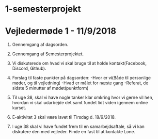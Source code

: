 # 1-semesterprojekt
# Vejledermøde 1 - 11/9/2018
1. Gennemgang af dagsorden.
2. Gennemgang af Semesterprojektet.
3. Vi diskuterede om hvad vi skal bruge til at holde kontakt(Facebook, Discord, Github).
4. Forslag til faste punkter på dagsorden:
	-Hvor er vi(Både til personlige møder, og til vejledning)
	-Hvad er målet for næste gang
	-Referat, de sidste 5 minutter af mødet(punktform)

5. Til uge 38, skal vi have nogle tanker klar omkring hvor vi gerne vil hen, hvordan vi skal udarbejde det samt fundet lidt viden igennem online kurset.
6. E-aktivitet 3 skal være lavet til Tirsdag d. 18/9/2018.

7. I uge 38 skal vi have fundet frem til en samarbejdsaftale, så vi kan diskutere den med vejleder.
Finde en fast til at kontakte Lone.
